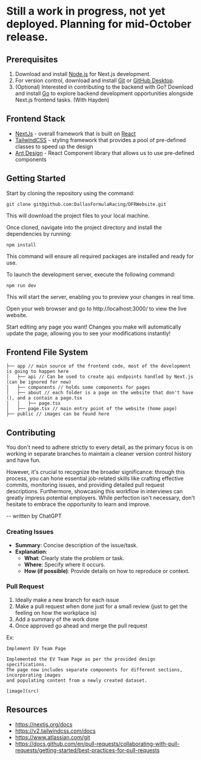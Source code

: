 
# Still a work in progress, not yet deployed. Planning for mid-October release. 

## Prerequisites
1. Download and install [Node.js](https://nodejs.org/en/download) for Next.js development.
2. For version control, download and install [Git](https://git-scm.com/downloads) or [GitHub Desktop](https://desktop.github.com).
3. (Optional) Interested in contributing to the backend with Go? Download and install [Go](https://go.dev/doc/install) to explore backend development opportunities alongside Next.js frontend tasks. (With Hayden)

## Frontend Stack
- [NextJs](https://nextjs.org/) - overall framework that is built on [React](https://react.dev/)
- [TailwindCSS](https://tailwindcss.com/) - styling framework that provides a pool of pre-defined classes to speed up the design
- [Ant Design](https://ant.design/) - React Component library that allows us to use pre-defined components

## Getting Started
Start by cloning the repository using the command:
```
git clone git@github.com:DallasFormulaRacing/DFRWebsite.git
```
This will download the project files to your local machine.

Once cloned, navigate into the project directory and install the dependencies by running:
```
npm install
```
This command will ensure all required packages are installed and ready for use.

To launch the development server, execute the following command:
```
npm run dev
```
This will start the server, enabling you to preview your changes in real time.

Open your web browser and go to http://localhost:3000/ to view the live website.

Start editing any page you want! Changes you make will automatically update the page, allowing you to see your modifications instantly!

## Frontend File System
```
├── app // main source of the frontend code, most of the development is going to happen here
│   ├── api // Can be used to create api endpoints handled by Next.js (can be ignored for now)
│   ├── components // holds some components for pages
│   ├── about // each folder is a page on the website that don't have (), and a contain a page.tsx
│   │   ├── page.tsx
│   ├── page.tsx // main entry point of the website (home page)
├── public // images can be found here
```

## Contributing
You don't need to adhere strictly to every detail, as the primary focus is on working in separate branches to maintain a cleaner version control history and have fun. 

However, it's crucial to recognize the broader significance: through this process, you can hone essential job-related skills like crafting effective commits, monitoring issues, and providing detailed pull request descriptions. Furthermore, showcasing this workflow in interviews can greatly impress potential employers. While perfection isn't necessary, don't hesitate to embrace the opportunity to learn and improve.

-- written by ChatGPT

### Creating Issues
- **Summary**: Concise description of the issue/task.
- **Explanation**: 
  - **What**: Clearly state the problem or task.
  - **Where**: Specify where it occurs.
  - **How (if possible)**: Provide details on how to reproduce or context.

### Pull Request
1. Ideally make a new branch for each issue
2. Make a pull request when done just for a small review (just to get the feeling on how the workplace is)
3. Add a summary of the work done
4. Once approved go ahead and merge the pull request

Ex:
```
Implement EV Team Page

Implemented the EV Team Page as per the provided design specifications.
The page now includes separate components for different sections, incorporating images
and populating content from a newly created dataset.

[image](src)
```

## Resources
- https://nextjs.org/docs
- https://v2.tailwindcss.com/docs
- https://www.atlassian.com/git
- https://docs.github.com/en/pull-requests/collaborating-with-pull-requests/getting-started/best-practices-for-pull-requests
